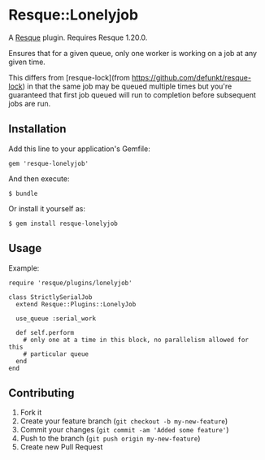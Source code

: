 # Resque::Lonelyjob

A [Resque](https://github.com/defunkt/resque) plugin. Requires Resque 1.20.0.

Ensures that for a given queue, only one worker is working on a job at any given
time.  

This differs from [resque-lock](from https://github.com/defunkt/resque-lock) in
that the same job may be queued multiple times but you're guaranteed that first
job queued will run to completion before subsequent jobs are run. 

## Installation

Add this line to your application's Gemfile:

    gem 'resque-lonelyjob'

And then execute:

    $ bundle

Or install it yourself as:

    $ gem install resque-lonelyjob

## Usage

Example:

    require 'resque/plugins/lonelyjob'

    class StrictlySerialJob
      extend Resque::Plugins::LonelyJob

      use_queue :serial_work

      def self.perform
        # only one at a time in this block, no parallelism allowed for this
        # particular queue
      end
    end

## Contributing

1. Fork it
2. Create your feature branch (`git checkout -b my-new-feature`)
3. Commit your changes (`git commit -am 'Added some feature'`)
4. Push to the branch (`git push origin my-new-feature`)
5. Create new Pull Request
